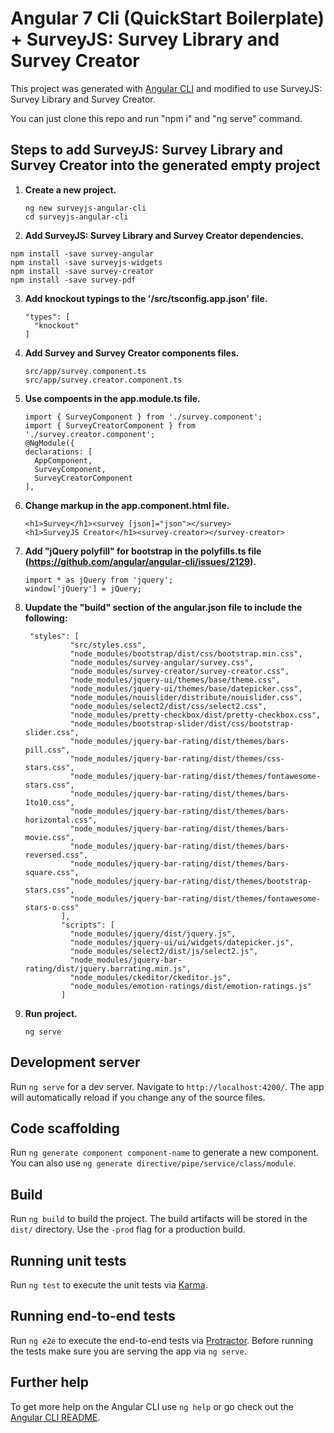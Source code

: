 # Angular 7 Cli (QuickStart Boilerplate) + SurveyJS: Survey Library and Survey Creator

This project was generated with [Angular CLI](https://github.com/angular/angular-cli) and modified to use SurveyJS: Survey Library and Survey Creator.

You can just clone this repo and run "npm i" and "ng serve" command.


## Steps to add SurveyJS: Survey Library and Survey Creator into the generated empty project

 1. **Create a new project.**  
	```
	ng new surveyjs-angular-cli
	cd surveyjs-angular-cli
	```

 2. **Add SurveyJS: Survey Library and Survey Creator dependencies.**
  ```
  npm install -save survey-angular
  npm install -save surveyjs-widgets
  npm install -save survey-creator
  npm install -save survey-pdf
  ```

3. **Add knockout typings to the '/src/tsconfig.app.json' file.**
	```
    "types": [
      "knockout"
    ]
	```

4. **Add Survey and Survey Creator components files.**
	```
	src/app/survey.component.ts
	src/app/survey.creator.component.ts
	```

5. **Use compoents in the app.module.ts file.**
	```
	import { SurveyComponent } from './survey.component';
	import { SurveyCreatorComponent } from './survey.creator.component';
	@NgModule({
    declarations: [
      AppComponent,
      SurveyComponent,
      SurveyCreatorComponent
    ],
	```
	  
6. **Change markup in the app.component.html file.**
	```
	<h1>Survey</h1><survey [json]="json"></survey>
	<h1>SurveyJS Creator</h1><survey-creator></survey-creator>
	```

7. **Add "jQuery polyfill" for bootstrap in the polyfills.ts file (https://github.com/angular/angular-cli/issues/2129).**

	```
	import * as jQuery from 'jquery';
	window['jQuery'] = jQuery;
	```
  
8. **Uupdate the "build" section of the angular.json file to include the following:**
	```
     "styles": [
              "src/styles.css",
              "node_modules/bootstrap/dist/css/bootstrap.min.css",
              "node_modules/survey-angular/survey.css",
              "node_modules/survey-creator/survey-creator.css",
              "node_modules/jquery-ui/themes/base/theme.css",
              "node_modules/jquery-ui/themes/base/datepicker.css",
              "node_modules/nouislider/distribute/nouislider.css",
              "node_modules/select2/dist/css/select2.css",
              "node_modules/pretty-checkbox/dist/pretty-checkbox.css",
              "node_modules/bootstrap-slider/dist/css/bootstrap-slider.css",
              "node_modules/jquery-bar-rating/dist/themes/bars-pill.css",
              "node_modules/jquery-bar-rating/dist/themes/css-stars.css",
              "node_modules/jquery-bar-rating/dist/themes/fontawesome-stars.css",
              "node_modules/jquery-bar-rating/dist/themes/bars-1to10.css",
              "node_modules/jquery-bar-rating/dist/themes/bars-horizontal.css",
              "node_modules/jquery-bar-rating/dist/themes/bars-movie.css",
              "node_modules/jquery-bar-rating/dist/themes/bars-reversed.css",
              "node_modules/jquery-bar-rating/dist/themes/bars-square.css",
              "node_modules/jquery-bar-rating/dist/themes/bootstrap-stars.css",
              "node_modules/jquery-bar-rating/dist/themes/fontawesome-stars-o.css"
            ],
            "scripts": [
              "node_modules/jquery/dist/jquery.js",
              "node_modules/jquery-ui/ui/widgets/datepicker.js",
              "node_modules/select2/dist/js/select2.js",
              "node_modules/jquery-bar-rating/dist/jquery.barrating.min.js",
              "node_modules/ckeditor/ckeditor.js",
              "node_modules/emotion-ratings/dist/emotion-ratings.js"
            ]
	```

9. **Run project.**
	```
	ng serve
	```


## Development server

Run `ng serve` for a dev server. Navigate to `http://localhost:4200/`. The app will automatically reload if you change any of the source files.

## Code scaffolding

Run `ng generate component component-name` to generate a new component. You can also use `ng generate directive/pipe/service/class/module`.

## Build

Run `ng build` to build the project. The build artifacts will be stored in the `dist/` directory. Use the `-prod` flag for a production build.

## Running unit tests

Run `ng test` to execute the unit tests via [Karma](https://karma-runner.github.io).

## Running end-to-end tests

Run `ng e2e` to execute the end-to-end tests via [Protractor](http://www.protractortest.org/).
Before running the tests make sure you are serving the app via `ng serve`.

## Further help

To get more help on the Angular CLI use `ng help` or go check out the [Angular CLI README](https://github.com/angular/angular-cli/blob/master/README.md).
